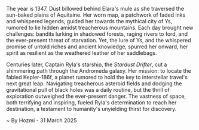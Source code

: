 
The year is 1347.  Dust billowed behind Elara's mule as she traversed the sun-baked plains of Aquitaine.  Her worn map, a patchwork of faded inks and whispered legends, guided her towards the mythical city of Ys, rumored to lie hidden amidst treacherous mountains.  Each day brought new challenges: bandits lurking in shadowed forests, raging rivers to ford, and the ever-present threat of starvation. Yet, the lure of Ys, and the whispered promise of untold riches and ancient knowledge, spurred her onward, her spirit as resilient as the weathered leather of her saddlebags.

Centuries later, Captain Ryla's starship, the *Stardust Drifter*, cut a shimmering path through the Andromeda galaxy.  Her mission: to locate the fabled Kepler-186f, a planet rumored to hold the key to interstellar travel's next great leap.  Navigating treacherous asteroid fields and dodging the gravitational pull of black holes was a daily routine, but the thrill of exploration outweighed the ever-present danger.  The vastness of space, both terrifying and inspiring, fueled Ryla's determination to reach her destination, a testament to humanity's unyielding thirst for discovery.

~ By Hozmi - 31 March 2025
